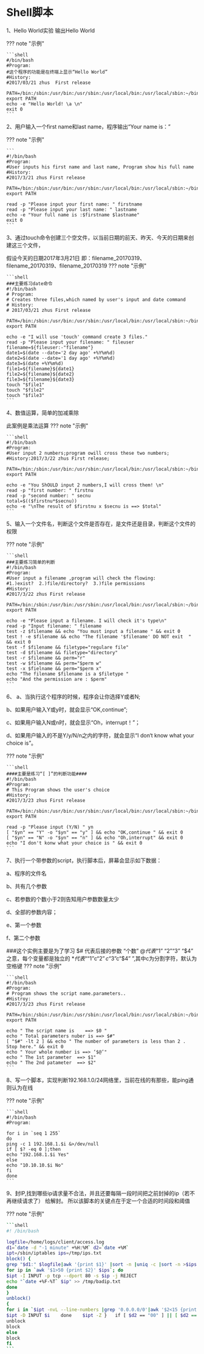 # Shell脚本

1、Hello World实验
输出Hello World

??? note "示例"

	```shell
	#/bin/bash
	#Program:
	#这个程序的功能是在终端上显示“Hello World”
	#History:
	#2017/03/21 zhus  First release
	
	PATH=/bin:/sbin:/usr/bin:/usr/sbin:/usr/local/bin:/usr/local/sbin:~/bin
	export PATH
	echo -e "Hello World! \a \n"
	exit 0
	```

2、用户输入一个first name和last name，程序输出“Your name is：”

??? note "示例"

	```
	#!/bin/bash
	#Program:
	#User inputs his first name and last name, Program show his full name
	#History:
	#2017/3/21 zhus First release
	
	PATH=/bin:/sbin:/usr/bin:/usr/sbin:/usr/local/bin:/usr/local/sbin:~/bin
	export PATH
	
	read -p "Please input your first name: " firstname
	read -p "Please input your last name: " lastname
	echo -e "Your full name is :$firstname $lastname"
	exit 0
	```

3、通过touch命令创建三个空文件，以当前日期的前天、昨天、今天的日期来创建这三个文件，

假设今天的日期2017年3月21日
即：filename_20170319、filename_20170319、filename_20170319
??? note "示例"

	```shell
	###主要练习date命令
	#!/bin/bash
	# Program:
	# Creates three files,which named by user's input and date command
	# History:
	# 2017/03/21 zhus First release
	
	PATH=/bin:/sbin:/usr/bin:/usr/sbin:/usr/local/bin:/usr/local/sbin:~/bin
	export PATH
	
	echo -e "I will use 'touch' command create 3 files."
	read -p "Please input your filename: " fileuser
	filename=${fileuser:-"filename"}
	date1=$(date --date='2 day ago' +%Y%m%d)
	date2=$(date --date='1 day ago' +%Y%m%d)
	date3=$(date +%Y%m%d)
	file1=${filename}${date1}
	file2=${filename}${date2}
	file3=${filename}${date3}
	touch "$file1"
	touch "$file2"
	touch "$file3"
	```

4、数值运算，简单的加减乘除

此案例是乘法运算
??? note "示例"

	```shell
	#!/bin/bash
	#Program:
	#User input 2 numbers;program owill cross these two numbers;
	#History:2017/3/22 zhus First release;
	
	PATH=/bin:/sbin:/usr/bin:/usr/sbin:/usr/local/bin:/usr/local/sbin:~/bin
	export PATH
	
	echo -e "You ShOULD input 2 numbers,I will cross them! \n"
	read -p "first number: " firstnu
	read -p "second number: " secnu
	total=$(($firstnu*$secnu))
	echo -e "\nThe result of $firstnu x $secnu is ==> $total"
	```

5、输入一个文件名，判断这个文件是否存在，是文件还是目录，判断这个文件的权限

??? note "示例"

	```shell
	###主要练习简单的判断
	#!/bin/bash
	#Program:
	#User input a filename ,program will check the flowing:
	#1.)exist?  2.)file/directory?  3.)file permissions
	#History:
	#2017/3/22 zhus First release
	
	PATH=/bin:/sbin:/usr/bin:/usr/sbin:/usr/local/bin:/usr/local/sbin:~/bin
	export PATH
	
	echo -e "Please input a filename. I will check it's type\n"
	read -p "Input filename: " filename
	test -z $filename && echo "You must input a filename " && exit 0
	test ! -e $filename && echo "The filename '$filename' DO NOT exit  " && exit 0
	test -f $filename && filetype="regulare file"
	test -d $filename && filetype="directory"
	test -r $filename && perm="r"
	test -w $filename && perm="$perm w"
	test -x $fielname && perm="$perm x"
	echo "The filename $filename is a $filetype "
	echo "And the permission are : $perm"
	```

6、
a、当执行这个程序的时候，程序会让你选择Y或者N;

b、如果用户输入Y或y时，就会显示“OK,continue”;

c、如果用户输入N或n时，就会显示“Oh，interrupt！”；

d、如果用户输入的不是Y/y/N/n之内的字符，就会显示“I don‘t know what your choice is”。

??? note "示例"

	```shell
	####主要是练习“[ ]”的判断功能####
	#!/bin/bash
	#Program:
	# This Program shows the user's choice
	#History:
	#2017/3/23 zhus First release
	
	PATH=/bin:/sbin:/usr/bin:/usr/sbin:/usr/local/bin:/usr/local/sbin:~/bin
	export PATH
	
	read -p "Please input (Y/N) " yn
	[ "$yn" == "Y" -o "$yn" == "y" ] && echo "OK,continue " && exit 0
	[ "$yn" == "N" -o "$yn" == "n" ] && echo "Oh,interrupt" && exit 0
	echo "I don't konw what your choice is " && exit 0
	```



7、执行一个带参数的script，执行脚本后，屏幕会显示如下数据：

a、程序的文件名

b、共有几个参数

c、若参数的个数小于2则告知用户参数数量太少

d、全部的参数内容；

e、第一个参数

f、第二个参数

###这个实例主要是为了学习
$#  代表后接的参数 “个数”
$@  代表 “$1” “$2” “$3” “$4” 之意，每个变量都是独立的
$*  代表“ “$1”c“$2”c“$3”c“$4”  ”,其中c为分割字符，默认为空格键
??? note "示例"

	```shell
	#!/bin/bash
	#Program:
	# Program shows the script name.parameters..
	#Histroy:
	#2017/3/23 zhus First release
	
	PATH=/bin:/sbin:/usr/bin:/usr/sbin:/usr/local/bin:/usr/local/sbin:~/bin
	export PATH
	
	echo " The script name is    ==> $0 "
	echo " Total parameters nuber is ==> $#"
	[ "$#" -lt 2 ] && echo " The number of parameters is less than 2 . Stop here." && exit 0
	echo " Your whole number is ==> ‘$@’"
	echo " The 1st parameter  ==> $1"
	echo " The 2nd patameter  ==> $2"
	```


8、写一个脚本，实现判断192.168.1.0/24网络里，当前在线的有那些，能ping通则认为在线

??? note "示例"

	```shell
	#!/bin/bash
	#Program:
	
	for i in `seq 1 255`
	do
	ping -c 1 192.168.1.$i &>/dev/null
	if [ $? -eq 0 ];then
	echo "192.168.1.$i Yes"
	else
	echo "10.10.10.$i No"
	fi
	done
	```

9、封IP,找到哪些ip请求量不合法，并且还要每隔一段时间把之前封掉的ip（若不再继续请求了）	给解封。 所以该脚本的关键点在于定一个合适的时间段和阈值

??? note "示例"

~~~sh
```shell
#! /bin/bash

logfile=/home/logs/client/access.log
d1=`date -d "-1 minute" +%H:%M` d2=`date +%M`
ipt=/sbin/iptables ips=/tmp/ips.txt
block() {
grep "$d1:" $logfile|awk '{print $1}' |sort -n |uniq -c |sort -n >$ips
for ip in `awk '$1>50 {print $2}' $ips`; do
$ipt -I INPUT -p tcp --dport 80 -s $ip -j REJECT
echo "`date +%F-%T` $ip" >> /tmp/badip.txt
done
}
unblock()
{
for i in `$ipt -nvL --line-numbers |grep '0.0.0.0/0'|awk '$2<15 {print $1}'|sort -nr`; do
$ipt -D INPUT $i   	done   	$ipt -Z } 	if [ $d2 == "00" ] || [ $d2 == "30" ]; then
unblock
block
else
block
fi
```
~~~
